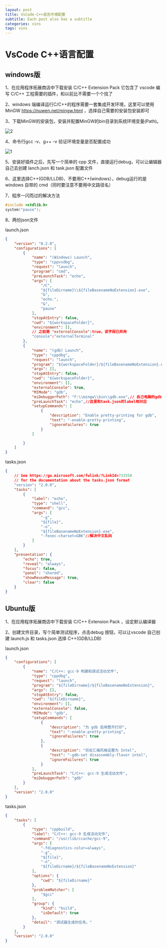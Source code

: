 ```yaml
---
layout: post
title: VsCode-C++语言环境配置
subtitle: Each post also has a subtitle
categories: vins
tags: vins
---
```

# VsCode C++语言配置

## windows版

1、在应用程序拓展商店中下载安装 C/C++ Extension Pack 它包含了 vscode 编写 C/C++ 工程需要的插件，和以前比不需要一个个找了

2、windows 端编译运行C/C++的程序需要一套集成开发环境，这里可以使用 MinGW https://nuwen.net/mingw.html ，选择自己需要的安装包安装即可

3、下载MinGW的安装包，安装并配置MinGW的bin目录到系统环境变量(Path)。

![2](images/2.png)

4、命令行gcc -v、g++ -v 验证环境变量是否配置成功

![1](images/1.png)

5、安装好插件之后，先写一个简单的 cpp 文件，直接运行debug，可以让编辑器自己去创建 lanch.json 和 task.json 配置文件

6、这里选择C++(GDB/LLDB)、不要用C++(windows），debug运行的是 windows 自带的 cmd（同时要注意不要用中文路径名）

7、程序一闪而过的解决方法

```c
#include <stdlib.h>
system("pause");
```

8、两份json文件

launch.json

```json
{
    "version": "0.2.0",
    "configurations": [
        {
            "name": "(Windows) Launch",
            "type": "cppvsdbg",
            "request": "launch",
            "program": "cmd",
            "preLaunchTask": "echo",
            "args": [
                "/C",
                "${fileDirname}\\${fileBasenameNoExtension}.exe",
                "&",
                "echo.",
                "&",
                "pause"
            ],
            "stopAtEntry": false,
            "cwd": "${workspaceFolder}",
            "environment": [],
            // 之前是 "externalConsole":true，该字段已弃用
            "console":"externalTerminal"
        },
        {
            "name": "(gdb) Launch",
            "type": "cppdbg",
            "request": "launch",
            "program": "${workspaceFolder}/${fileBasenameNoExtension}.exe",
            "args": [],
            "stopAtEntry": false,
            "cwd": "${workspaceFolder}",
            "environment": [],
            "externalConsole": true,
            "MIMode": "gdb",
            "miDebuggerPath": "F:\\mingw\\bin\\gdb.exe",// 自己电脑的gdb
            "preLaunchTask": "echo",//这里和task.json的label相对应
            "setupCommands": [
                {
                    "description": "Enable pretty-printing for gdb",
                    "text": "-enable-pretty-printing",
                    "ignoreFailures": true
                }
            ]

        }
    ]
}

```

tasks.json

```json
{
    // See https://go.microsoft.com/fwlink/?LinkId=733558
    // for the documentation about the tasks.json format
    "version": "2.0.0",
    "tasks": [
        {
            "label": "echo",
            "type": "shell",
            "command": "gcc",
            "args": [
                "-g", 
                "${file}", 
                "-o", 
                "${fileBasenameNoExtension}.exe",
                "-fexec-charset=GBK"//解决中文乱码
            ]
        }
    ],
    "presentation": {
        "echo": true,
        "reveal": "always",
        "focus": false,
        "panel": "shared", 
        "showReuseMessage": true,
        "clear": false
    }
}
```



## Ubuntu版

1、在应用程序拓展商店中下载安装 C/C++ Extension Pack ，设定默认编译器

2、创建文件目录，写个简单测试程序，点击debug 按钮，可以让vscode 自己创建 launch.js 和 tasks.json
选择 C++(GDB/LLDB)

launch.json

```json
{
    "configurations": [
        {
            "name": "C/C++: gcc-9 构建和调试活动文件",
            "type": "cppdbg",
            "request": "launch",
            "program": "${fileDirname}/${fileBasenameNoExtension}",
            "args": [],
            "stopAtEntry": false,
            "cwd": "${fileDirname}",
            "environment": [],
            "externalConsole": false,
            "MIMode": "gdb",
            "setupCommands": [
                {
                    "description": "为 gdb 启用整齐打印",
                    "text": "-enable-pretty-printing",
                    "ignoreFailures": true
                },
                {
                    "description": "将反汇编风格设置为 Intel",
                    "text": "-gdb-set disassembly-flavor intel",
                    "ignoreFailures": true
                }
            ],
            "preLaunchTask": "C/C++: gcc-9 生成活动文件",
            "miDebuggerPath": "gdb"
        }
    ],
    "version": "2.0.0"
}
```

tasks.json

```json
{
    "tasks": [
        {
            "type": "cppbuild",
            "label": "C/C++: gcc-9 生成活动文件",
            "command": "/usr/lib/ccache/gcc-9",
            "args": [
                "-fdiagnostics-color=always",
                "-g",
                "${file}",
                "-o",
                "${fileDirname}/${fileBasenameNoExtension}"
            ],
            "options": {
                "cwd": "${fileDirname}"
            },
            "problemMatcher": [
                "$gcc"
            ],
            "group": {
                "kind": "build",
                "isDefault": true
            },
            "detail": "调试器生成的任务。"
        }
    ],
    "version": "2.0.0"
}
```

